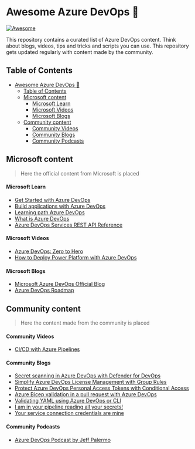 # Awesome Azure DevOps 🚀
[![Awesome](https://cdn.rawgit.com/sindresorhus/awesome/d7305f38d29fed78fa85652e3a63e154dd8e8829/media/badge.svg)](https://github.com/sindresorhus/awesome)

This repository contains a curated list of Azure DevOps content. Think about blogs, videos, tips and tricks and scripts you can use. This repository gets updated regularly with content made by the community.

## Table of Contents

- [Awesome Azure DevOps 🚀](#awesome-azure-devops-)
  - [Table of Contents](#table-of-contents)
  - [Microsoft content](#microsoft-content)
      - [Microsoft Learn](#microsoft-learn)
      - [Microsoft Videos](#microsoft-videos)
      - [Microsoft Blogs](#microsoft-blogs)
  - [Community content](#community-content)
      - [Community Videos](#community-videos)
      - [Community Blogs](#community-blogs)
      - [Community Podcasts](#community-podcasts)

## Microsoft content

> Here the official content from Microsoft is placed

#### Microsoft Learn

- [Get Started with Azure DevOps](https://learn.microsoft.com/en-us/training/paths/evolve-your-devops-practices/)
- [Build applications with Azure DevOps](https://learn.microsoft.com/en-us/training/paths/build-applications-with-azure-devops/)
- [Learning path Azure DevOps](https://learn.microsoft.com/en-us/training/browse/?expanded=azure&products=azure-devops)
- [What is Azure DevOps](https://learn.microsoft.com/en-us/azure/devops/user-guide/what-is-azure-devops?toc=%2Fazure%2Fdevops%2Fget-started%2Ftoc.json&view=azure-devops)
- [Azure DevOps Services REST API Reference](https://learn.microsoft.com/en-us/rest/api/azure/devops/?view=azure-devops-rest-7.1)

#### Microsoft Videos

- [Azure DevOps: Zero to Hero](https://www.youtube.com/watch?v=DoWhZO7nbCY)
- [How to Deploy Power Platform with Azure DevOps](https://www.youtube.com/watch?v=iHpSuw8Ap48&t=758s)

#### Microsoft Blogs

- [Microsoft Azure DevOps Official Blog](https://devblogs.microsoft.com/devops/)
- [Azure DevOps Roadmap](https://learn.microsoft.com/en-us/azure/devops/release-notes/features-timeline)

## Community content

> Here the content made from the community is placed

#### Community Videos

- [CI/CD with Azure Pipelines](https://www.youtube.com/watch?v=4BibQ69MD8c)

#### Community Blogs

- [Secret scanning in Azure DevOps with Defender for DevOps](https://johnlokerse.dev/2023/05/24/secret-scanning-in-azure-devops-with-defender-for-devops/)
- [Simplify Azure DevOps License Management with Group Rules](https://johnlokerse.dev/2023/04/15/simplify-azure-devops-license-management-with-group-rules/)
- [Protect Azure DevOps Personal Access Tokens with Conditional Access](https://johnlokerse.dev/2023/03/12/protect-azure-devops-personal-access-tokens-with-conditional-access/)
- [Azure Bicep validation in a pull request with Azure DevOps](https://johnlokerse.dev/2022/04/20/azure-bicep-validation-in-a-pull-request-with-azure-devops/)
- [Validating YAML using Azure DevOps or CLI](https://johnlokerse.dev/2022/02/07/validating-yaml-using-azure-devops-or-cli/)
- [I am in your pipeline reading all your secrets!](https://www.devjev.nl/posts/2022/i-am-in-your-pipeline-reading-all-your-secrets/)
- [Your service connection credentials are mine](https://www.devjev.nl/posts/2022/your-service-connection-credentials-are-mine/)

#### Community Podcasts

- [Azure DevOps Podcast by Jeff Palermo](http://azuredevopspodcast.clear-measure.com/)